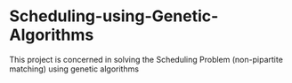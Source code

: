 # Scheduling-using-Genetic-Algorithms
This project is concerned in solving the Scheduling Problem (non-pipartite matching) using genetic algorithms
